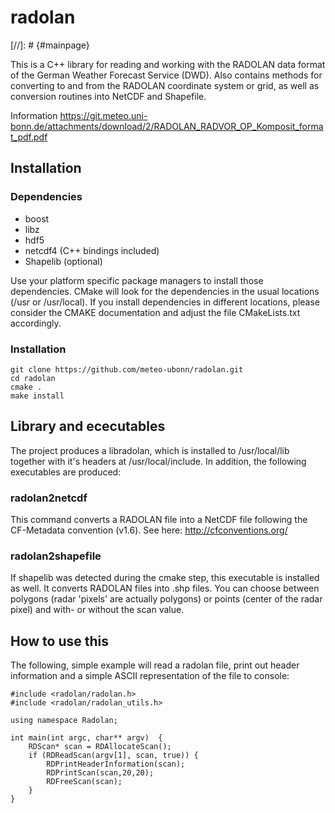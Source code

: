 # radolan                                                                          
[//]: # {#mainpage}

This is a C++ library for reading and working with the RADOLAN data format of 
the German Weather Forecast Service (DWD). Also contains methods for converting 
to and from the RADOLAN coordinate system or grid, as well as conversion routines 
into NetCDF and Shapefile.

Information 
https://git.meteo.uni-bonn.de/attachments/download/2/RADOLAN_RADVOR_OP_Komposit_format_pdf.pdf

## Installation

### Dependencies
* boost
* libz
* hdf5
* netcdf4 (C++ bindings included)
* Shapelib (optional)

Use your platform specific package managers to install those dependencies. 
CMake will look for the dependencies in the usual locations (/usr or /usr/local).
If you install dependencies in different locations, please consider the CMAKE
documentation and adjust the file CMakeLists.txt accordingly.

### Installation

    git clone https://github.com/meteo-ubonn/radolan.git
    cd radolan
    cmake .
    make install

## Library and ececutables

The project produces a libradolan, which is installed to /usr/local/lib
together with it's headers at /usr/local/include. In addition, the following
executables are produced:

### radolan2netcdf
This command converts a RADOLAN file into a NetCDF file following the 
CF-Metadata convention (v1.6). See here: http://cfconventions.org/

### radolan2shapefile
If shapelib was detected during the cmake step, this executable is installed 
as well. It converts RADOLAN files into .shp files. You can choose between
polygons (radar 'pixels' are actually polygons) or points (center of the radar
pixel) and with- or without the scan value.

## How to use this
The following, simple example will read a radolan file, print out header information 
and a simple ASCII representation of the file to console:

    #include <radolan/radolan.h>
    #include <radolan/radolan_utils.h>
    
    using namespace Radolan;
    
    int main(int argc, char** argv)  {
        RDScan* scan = RDAllocateScan();
        if (RDReadScan(argv[1], scan, true)) {
            RDPrintHeaderInformation(scan);
            RDPrintScan(scan,20,20);
            RDFreeScan(scan);
        }
    }